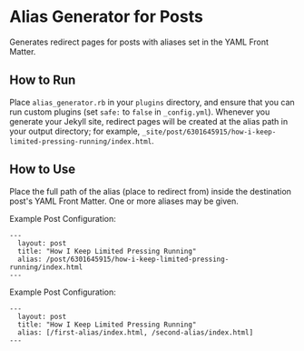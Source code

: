 # Alias Generator for Posts

Generates redirect pages for posts with aliases set in the YAML Front Matter.

## How to Run
Place `alias_generator.rb` in your `plugins` directory, and ensure
that you can run custom plugins (set `safe:` to `false` in `_config.yml`).
Whenever you generate your Jekyll site, redirect pages will be created 
at the alias path in your output directory; for example,
`_site/post/6301645915/how-i-keep-limited-pressing-running/index.html`.

## How to Use
Place the full path of the alias (place to redirect from) inside the
destination post's YAML Front Matter. One or more aliases may be given.

Example Post Configuration:

    ---
      layout: post
      title: "How I Keep Limited Pressing Running"
      alias: /post/6301645915/how-i-keep-limited-pressing-running/index.html
    ---

Example Post Configuration:

    ---
      layout: post
      title: "How I Keep Limited Pressing Running"
      alias: [/first-alias/index.html, /second-alias/index.html]
    ---

